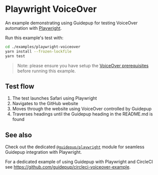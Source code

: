 # Playwright VoiceOver

An example demonstrating using Guidepup for testing VoiceOver automation with [Playwright](https://playwright.dev/).

Run this example's test with:

```bash
cd ./examples/playwright-voiceover
yarn install --frozen-lockfile
yarn test
```

> Note: please ensure you have setup the [VoiceOver prerequisites](https://www.guidepup.dev/docs/guides/environment) before running this example.

## Test flow

1. The test launches Safari using Playwright
2. Navigates to the GitHub website
3. Moves through the website using VoiceOver controlled by Guidepup
4. Traverses headings until the Guidepup heading in the README.md is found

## See also

Check out the dedicated [`@guidepup/playwright`](https://github.com/guidepup/guidepup-playwright) module for seamless Guidepup integration with Playwright.

For a dedicated example of using Guidepup with Playwright and CircleCI see <https://github.com/guidepup/circleci-voiceover-example>.
